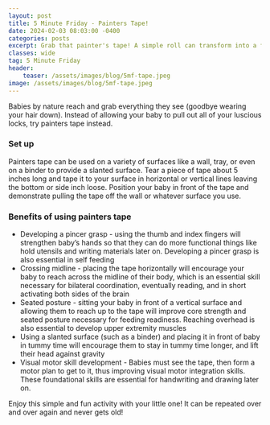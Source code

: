 ```yaml
---
layout: post
title: 5 Minute Friday - Painters Tape!
date: 2024-02-03 08:03:00 -0400
categories: posts
excerpt: Grab that painter's tape! A simple roll can transform into a fantastic 5 Minute Friday activity to develop your baby's pincer grasp, core strength, and visual-motor skills. Easy setup, big benefits!
classes: wide
tag: 5 Minute Friday
header:
    teaser: /assets/images/blog/5mf-tape.jpeg
image: /assets/images/blog/5mf-tape.jpeg
---
```



Babies by nature reach and grab everything they see (goodbye wearing your hair down). Instead of allowing your baby to pull out all of your luscious locks, try painters tape instead.

### Set up

Painters tape can be used on a variety of surfaces like a wall, tray, or even on a binder to provide a slanted surface. Tear a piece of tape about 5 inches long and tape it to your surface in horizontal or vertical lines leaving the bottom or side inch loose. Position your baby in front of the tape and demonstrate pulling the tape off the wall or whatever surface you use.

### Benefits of using painters tape

- Developing a pincer grasp - using the thumb and index fingers will strengthen baby’s hands so that they can do more functional things like hold utensils and writing materials later on. Developing a pincer grasp is also essential in self feeding
- Crossing midline - placing the tape horizontally will encourage your baby to reach across the midline of their body, which is an essential skill necessary for bilateral coordination, eventually reading, and in short activating both sides of the brain
- Seated posture - sitting your baby in front of a vertical surface and allowing them to reach up to the tape will improve core strength and seated posture necessary for feeding readiness. Reaching overhead is also essential to develop upper extremity muscles
- Using a slanted surface (such as a binder) and placing it in front of baby in tummy time will encourage them to stay in tummy time longer, and lift their head against gravity
- Visual motor skill development - Babies must see the tape, then form a motor plan to get to it, thus improving visual motor integration skills. These foundational skills are essential for handwriting and drawing later on.

Enjoy this simple and fun activity with your little one! It can be repeated over and over again and never gets old!

